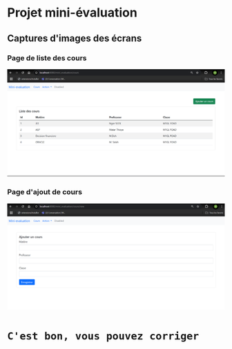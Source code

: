# Projet mini-évaluation

## Captures d'images des écrans

### Page de liste des cours

![Texte alternatif](liste_page.png "Page de liste des cours")

### Page d'ajout de cours

![Texte alternatif](add_page.png "Page d'ajout de cours")

# ``` C'est bon, vous pouvez corriger ```